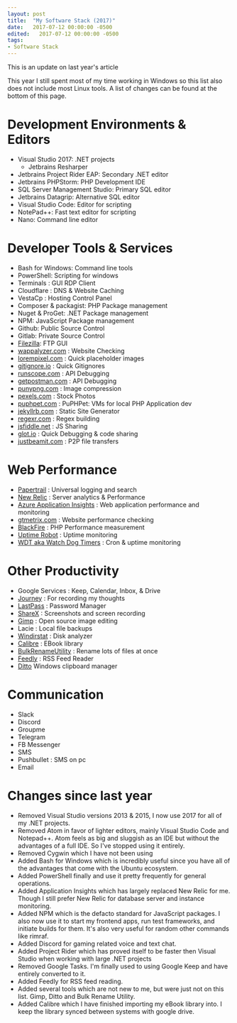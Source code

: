 ```yaml
---
layout: post
title:  "My Software Stack (2017)"
date:   2017-07-12 00:00:00 -0500
edited:   2017-07-12 00:00:00 -0500
tags:
- Software Stack
---
```


This is an update on last year's article

This year I still spent most of my time working in Windows so this list also does not include most Linux tools. A list of changes can be found at the bottom of this page.
<!--more-->

# Development Environments & Editors

- Visual Studio 2017: .NET projects
  - Jetbrains Resharper
- Jetbrains Project Rider EAP: Secondary .NET editor
- Jetbrains PHPStorm: PHP Development IDE
- SQL Server Management Studio: Primary SQL editor
- Jetbrains Datagrip: Alternative SQL editor
- Visual Studio Code: Editor for scripting
- NotePad++: Fast text editor for scripting
- Nano: Command line editor

# Developer Tools & Services

- Bash for Windows: Command line tools
- PowerShell: Scripting for windows
- Terminals : GUI RDP Client
- Cloudflare : DNS & Website Caching
- VestaCp : Hosting Control Panel
- Composer & packagist: PHP Package management
- Nuget & ProGet: .NET Package management
- NPM: JavaScript Package management
- Github: Public Source Control
- Gitlab: Private Source Control
- [Filezilla](http://filezilla-project.org): FTP GUI
- [wappalyzer.com](http://wappalyzer.com) : Website Checking
- [lorempixel.com](http://lorempixel.com) : Quick placeholder images
- [gitignore.io](http://gitignore.io) : Quick Gitignores
- [runscope.com](http://runscope.com) : API Debugging
- [getpostman.com](http://getpostman.com) : API Debugging
- [punypng.com](http://punypng.com) : Image compression
- [pexels.com](http://pexels.com) : Stock Photos
- [puphpet.com](http://puphpet.com) : PuPHPet: VMs for local PHP Application dev
- [jekyllrb.com](http://jekyllrb.com) : Static Site Generator
- [regexr.com](http://regexr.com) : Regex building
- [jsfiddle.net](http://jsfiddle.net) : JS Sharing
- [glot.io](http://glot.io) : Quick Debugging & code sharing
- [justbeamit.com](http://justbeamit.com) : P2P file transfers

# Web Performance

- [Papertrail](https://papertrailapp.com/) : Universal logging and search
- [New Relic](https://newrelic.com/) : Server analytics & Performance
- [Azure Application Insights](https://azure.microsoft.com/en-us/services/application-insights/) : Web application performance and monitoring
- [gtmetrix.com](http://gtmetrix.com) : Website performance checking
- [BlackFire](http://blackfire.io) : PHP Performance measurement
- [Uptime Robot](https://uptimerobot.com/) : Uptime monitoring
- [WDT aka Watch Dog Timers](https://wdt.io) : Cron & uptime monitoring

# Other Productivity

- Google Services : Keep, Calendar, Inbox, & Drive
- [Journey](https://www.journey.cloud/) : For recording my thoughts
- [LastPass](https://www.lastpass.com/) : Password Manager
- [ShareX](https://getsharex.com/) : Screenshots and screen recording
- [Gimp](https://www.gimp.org/) : Open source image editing
- Lacie : Local file backups
- [Windirstat](https://windirstat.net/) : Disk analyzer
- [Calibre](https://calibre-ebook.com/) : EBook library
- [BulkRenameUtility](http://www.bulkrenameutility.co.uk/) : Rename lots of files at once
- [Feedly](https://feedly.com/) : RSS Feed Reader
- [Ditto](http://ditto-cp.sourceforge.net/) Windows clipboard manager

# Communication

- Slack
- Discord
- Groupme
- Telegram
- FB Messenger
- SMS
- Pushbullet : SMS on pc
- Email

# Changes since last year
 - Removed Visual Studio versions 2013 & 2015, I now use 2017 for all of my .NET projects.
 - Removed Atom in favor of lighter editors, mainly Visual Studio Code and Notepad++. Atom feels as big and sluggish as an IDE but without the advantages of a full IDE. So I've stopped using it entirely.
 - Removed Cygwin which I have not been using
 - Added Bash for Windows which is incredibly useful since you have all of the advantages that come with the Ubuntu ecosystem.
 - Added PowerShell finally and use it pretty frequently for general operations.
 - Added Application Insights which has largely replaced New Relic for me. Though I still prefer New Relic for database server and instance monitoring.
 - Added NPM which is the defacto standard for JavaScript packages. I also now use it to start my frontend apps, run test frameworks, and initiate builds for them. It's also very useful for random other commands like rimraf.
 - Added Discord for gaming related voice and text chat.
 - Added Project Rider which has proved itself to be faster then Visual Studio when working with large .NET projects
 - Removed Google Tasks. I'm finally used to using Google Keep and have entirely converted to it.
 - Added Feedly for RSS feed reading.
 - Added several tools which are not new to me, but were just not on this list. Gimp, Ditto and Bulk Rename Utility.
 - Added Calibre which I have finished importing my eBook library into. I keep the library synced between systems with google drive.
